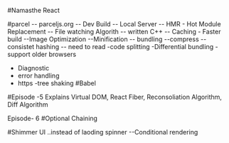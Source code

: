 #Namasthe React

#parcel -- parceljs.org
-- Dev Build
-- Local Server
-- HMR - Hot Module Replacement
-- File watching Algorith -- written C++
-- Caching - Faster build
--Image Optimization
--Minification
-- bundling
--compress
-- consistet hashing -- need to read
-code splitting
-Differential bundling - support older browsers

- Diagnostic
- error handling
- https
  -tree shaking
  #Babel

#Episode -5 Explains
Virtual DOM, React Fiber, Reconsoliation Algorithm, Diff Algorithm

Episode- 6
#Optional Chaining

#Shimmer UI ..instead of laoding spinner
--Conditional rendering
